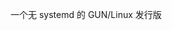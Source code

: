 
[site]: https://nxos.org
[repo-creater]: https://github.com/Nitrux/iso-tool.git
[openrc-repo]: https://github.com/OpenRC/openrc.git

一个无 systemd 的 GUN/Linux 发行版
